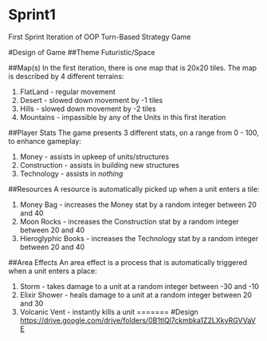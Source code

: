 # Sprint1
First Sprint Iteration of OOP Turn-Based Strategy Game

#Design of Game
##Theme
Futuristic/Space

##Map(s)
In the first iteration, there is one map that is 20x20 tiles. The map is described by 4 different terrains: 
 1. FlatLand - regular movement 
 2. Desert - slowed down movement by -1 tiles 
 3. Hills - slowed down movement by -2 tiles 
 4. Mountains - impassible by any of the Units in this first iteration
 
##Player Stats
The game presents 3 different stats, on a range from 0 - 100, to enhance gameplay:
 1. Money - assists in upkeep of units/structures
 2. Construction - assists in building new structures
 3. Technology - assists in *nothing*

##Resources
A resource is automatically picked up when a unit enters a tile:
 1. Money Bag - increases the Money stat by a random integer between 20 and 40 
 2. Moon Rocks - increases the Construction stat by a random integer between 20 and 40 
 3. Hieroglyphic Books - increases the Technology stat by a random integer between 20 and 40 

##Area Effects
An area effect is a process that is automatically triggered when a unit enters a place:
 1. Storm - takes damage to a unit at a random integer between -30 and -10 
 2. Elixir Shower - heals damage to a unit at a random integer between 20 and 30 
 3. Volcanic Vent - instantly kills a unit 
=======
#Design
https://drive.google.com/drive/folders/0B1tlQl7ckmbka1Z2LXkyRGVVaVE
